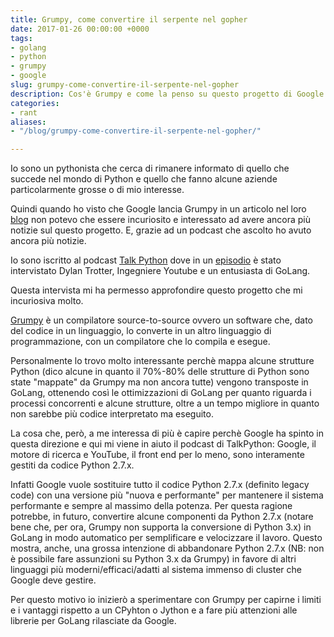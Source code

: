 ```yaml
---
title: Grumpy, come convertire il serpente nel gopher
date: 2017-01-26 00:00:00 +0000
tags:
- golang
- python
- grumpy
- google
slug: grumpy-come-convertire-il-serpente-nel-gopher
description: Cos'è Grumpy e come la penso su questo progetto di Google e le sue conseguenze
categories:
- rant
aliases:
- "/blog/grumpy-come-convertire-il-serpente-nel-gopher/"

---
```

Io sono un pythonista che cerca di rimanere informato di quello che succede nel mondo di Python e quello che fanno alcune aziende particolarmente grosse o di mio interesse.

Quindi quando ho visto che Google lancia Grumpy in un articolo nel loro [blog](https://opensource.googleblog.com/2017/01/grumpy-go-running-python.html) non potevo che essere incuriosito  e interessato ad avere ancora più notizie sul questo progetto. E, grazie ad un podcast che ascolto ho avuto ancora più notizie.

Io sono iscritto al podcast [Talk Python](https://talkpython.fm/) dove in un [episodio](https://talkpython.fm/episodes/show/95/grumpy-running-python-on-go) è stato intervistato Dylan Trotter, Ingegniere Youtube e un entusiasta di GoLang.

<!--more-->

Questa intervista mi ha permesso approfondire questo progetto che mi incuriosiva molto.

[Grumpy](https://github.com/google/grumpy) è un compilatore source-to-source ovvero un software che, dato del codice in un linguaggio, lo converte in un altro linguaggio di programmazione, con un compilatore che lo compila e esegue.

Personalmente lo trovo molto interessante perchè mappa alcune strutture Python (dico alcune in quanto il 70%-80% delle strutture di Python sono state "mappate" da Grumpy ma non ancora tutte) vengono transposte in GoLang, ottenendo così le ottimizzazioni di GoLang per quanto riguarda i processi concorrenti e alcune strutture, oltre a un tempo migliore in quanto non sarebbe più codice interpretato ma eseguito.

La cosa che, però, a me interessa di più è capire perchè Google ha spinto in questa direzione e qui mi viene in aiuto il podcast di TalkPython: Google, il motore di ricerca e YouTube, il front end per lo meno, sono interamente gestiti da codice Python 2.7.x.

Infatti Google vuole sostituire tutto il codice Python 2.7.x (definito legacy code) con una versione più "nuova e performante" per mantenere il sistema performante e sempre al massimo della potenza. Per questa ragione potrebbe, in futuro, convertire alcune componenti da Python 2.7.x (notare bene che, per ora, Grumpy non supporta la conversione di Python 3.x) in GoLang in modo automatico per semplificare e velocizzare il lavoro. Questo mostra, anche, una grossa intenzione di abbandonare Python 2.7.x (NB: non è possibile fare assunzioni su Python 3.x da Grumpy) in favore di altri linguaggi più moderni/efficaci/adatti al sistema immenso di cluster che Google deve gestire.

Per questo motivo io inizierò a sperimentare con Grumpy per capirne i limiti e i vantaggi rispetto a un CPyhton o Jython e a fare più attenzioni alle librerie per GoLang rilasciate da Google.
